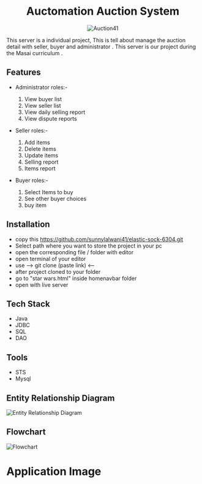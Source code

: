 <div align=center>
  <h1> Auctomation Auction System </h1>
</div>

<div align=center>

![Auction41](https://user-images.githubusercontent.com/103615858/208630237-990fb672-6d2e-4ff6-b998-b6989cf16739.gif)
</div>

This server is a individual project, This is tell about manage the auction detail with seller, buyer and administrator . This server is our project during the Masai curriculum  .


## Features

- Administrator roles:-
  1. View buyer list
  2. View seller list
  3. View daily selling report
  4. View dispute reports
  
 - Seller roles:-
   1. Add items
   2. Delete items
   3. Update items
   4. Selling report
   5. Items report
  
- Buyer roles:-
  1. Select Items to buy
  2. See other buyer choices
  3. buy item  


## Installation

- copy this https://github.com/sunnylalwani41/elastic-sock-6304.git
- Select path where you want to store the project in your pc
- open the corresponding file / folder with editor
- open terminal of your editor
- use  --> git clone (paste link) <-- 
- after project cloned to your folder
- go to "star wars.html" inside homenavbar folder
- open with live server
    
## Tech Stack

* Java
* JDBC
* SQL
* DAO

## Tools

* STS
* Mysql



## Entity Relationship Diagram
![Entity Relationship Diagram](https://user-images.githubusercontent.com/103615858/208626599-b36e7c82-5ed3-4414-b3c7-8adc6eaad3d0.jpg)

## Flowchart
![Flowchart](https://user-images.githubusercontent.com/103615858/208626781-1f58135c-2163-4bef-a0ae-66c16f59f6fc.jpeg)



# Application Image



